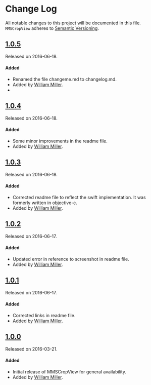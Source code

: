 # Change Log
All notable changes to this project will be documented in this file.
`MMSCropView` adheres to [Semantic Versioning](http://semver.org/).

## [1.0.5](https://github.com/miller-ms/MMSCropView/releases/tag/1.0.5)
Released on 2016-06-18. 

#### Added
- Renamed the file changeme.md to changelog.md.
- Added by [William Miller](https://github.com/miller-ms).
- 
## [1.0.4](https://github.com/miller-ms/MMSCropView/releases/tag/1.0.4)
Released on 2016-06-18. 

#### Added
- Some minor improvements in the readme file.
- Added by [William Miller](https://github.com/miller-ms).

## [1.0.3](https://github.com/miller-ms/MMSCropView/releases/tag/1.0.3)
Released on 2016-06-18. 

#### Added
- Corrected readme file to reflect the swift implementation. It was formerly written in objective-c.
- Added by [William Miller](https://github.com/miller-ms).

## [1.0.2](https://github.com/miller-ms/MMSCropView/releases/tag/1.0.2)
Released on 2016-06-17. 

#### Added
- Updated error in reference to screenshot in readme file.
- Added by [William Miller](https://github.com/miller-ms).

## [1.0.1](https://github.com/miller-ms/MMSCropView/releases/tag/1.0.1)
Released on 2016-06-17. 

#### Added
- Corrected links in readme file.
- Added by [William Miller](https://github.com/miller-ms).

## [1.0.0](https://github.com/miller-ms/MMSCropView/releases/tag/1.0.0)
Released on 2016-03-21. 

#### Added
- Initial release of MMSCropView for general availability.
- Added by [William Miller](https://github.com/miller-ms).
